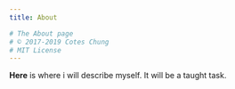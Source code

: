 ```yaml
---
title: About

# The About page
# © 2017-2019 Cotes Chung
# MIT License
---
```


**Here** is where i will describe myself. It will be a taught task.


